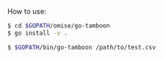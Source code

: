 How to use:
```sh
$ cd $GOPATH/omise/go-tamboon
$ go install -v .

$ $GOPATH/bin/go-tamboon /path/to/test.csv

```